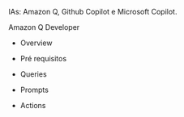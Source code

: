 IAs:
Amazon Q, Github Copilot e Microsoft Copilot.


Amazon Q Developer

- Overview

- Pré requisitos

- Queries

- Prompts

- Actions







